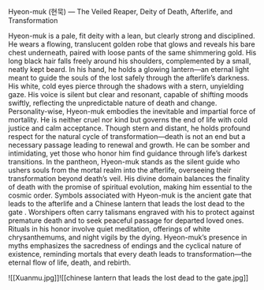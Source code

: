 Hyeon-muk (현묵) — The Veiled Reaper, Deity of Death, Afterlife, and Transformation

Hyeon-muk is a pale, fit deity with a lean, but clearly strong and disciplined. He wears a flowing, translucent golden robe that glows and reveals his bare chest underneath, paired with loose pants of the same shimmering gold. His long black hair falls freely around his shoulders, complemented by a small, neatly kept beard. In his hand, he holds a glowing lantern—an eternal light meant to guide the souls of the lost safely through the afterlife’s darkness.
His white, cold eyes pierce through the shadows with a stern, unyielding gaze. His voice is silent but clear and resonant, capable of shifting moods swiftly, reflecting the unpredictable nature of death and change.
Personality-wise, Hyeon-muk embodies the inevitable and impartial force of mortality. He is neither cruel nor kind but governs the end of life with cold justice and calm acceptance. Though stern and distant, he holds profound respect for the natural cycle of transformation—death is not an end but a necessary passage leading to renewal and growth. He can be somber and intimidating, yet those who honor him find guidance through life’s darkest transitions.
In the pantheon, Hyeon-muk stands as the silent guide who ushers souls from the mortal realm into the afterlife, overseeing their transformation beyond death’s veil. His divine domain balances the finality of death with the promise of spiritual evolution, making him essential to the cosmic order. Symbols associated with Hyeon-muk is the ancient gate that leads to the afterlife and a Chinese lantern that leads the lost dead to the gate . Worshipers often carry talismans engraved with his  to protect against premature death and to seek peaceful passage for departed loved ones. Rituals in his honor involve quiet meditation, offerings of white chrysanthemums, and night vigils by the dying.
Hyeon-muk’s presence in myths emphasizes the sacredness of endings and the cyclical nature of existence, reminding mortals that every death leads to transformation—the eternal flow of life, death, and rebirth.

![[Xuanmu.jpg]]![[chinese lantern that leads the lost dead to the gate.jpg]]